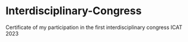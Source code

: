 # Interdisciplinary-Congress
Certificate of my participation in the first interdisciplinary congress ICAT 2023
